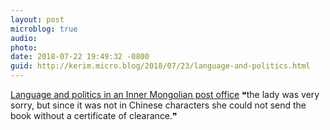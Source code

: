 ```yaml
---
layout: post
microblog: true
audio: 
photo: 
date: 2018-07-22 19:49:32 -0800
guid: http://kerim.micro.blog/2018/07/23/language-and-politics.html
---
```

[Language and politics in an Inner Mongolian post office](http://languagelog.ldc.upenn.edu/nll/?p=39299) ❝the lady was very sorry, but since it was not in Chinese characters she could not send the book without a certificate of clearance.❞ 
